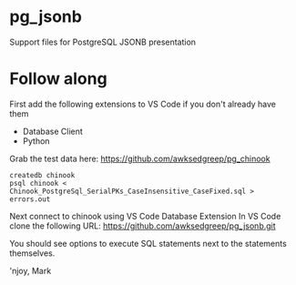 # pg_jsonb
Support files for PostgreSQL JSONB presentation

# Follow along
First add the following extensions to VS Code if you don't already have them
- Database Client
- Python

Grab the test data here:
https://github.com/awksedgreep/pg_chinook
```
createdb chinook
psql chinook < Chinook_PostgreSql_SerialPKs_CaseInsensitive_CaseFixed.sql > errors.out
```
Next connect to chinook using VS Code Database Extension
In VS Code clone the following URL:  https://github.com/awksedgreep/pg_jsonb.git

You should see options to execute SQL statements next to the statements themselves.

'njoy,
Mark